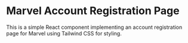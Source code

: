# Marvel Account Registration Page

This is a simple React component implementing an account registration page for Marvel using Tailwind CSS for styling.
